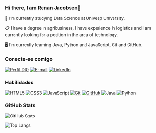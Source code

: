 ### Hi there, I am Renan Jacobsen👋

📒 I’m currently studying Data Science at Univesp University.

📋 I have a degree in agribusiness, I have experience in logistics and I am currently looking for a position in the area of technology.

🖥️ I’m currently learning Java, Python and JavaScript, Git and GitHub.


### Conecte-se comigo
[![Perfil DIO](https://img.shields.io/badge/-Meu%20Perfil%20na%20DIO-30A3DC?style=for-the-badge)](https://www.dio.me/users/renanjacobsen)
[![E-mail](https://img.shields.io/badge/-Email-000?style=for-the-badge&logo=microsoft-outlook&logoColor=E94D5F)](mailto:renanjacobsen@hotmail.com)
[![LinkedIn](https://img.shields.io/badge/-LinkedIn-000?style=for-the-badge&logo=linkedin&logoColor=30A3DC)](https://www.linkedin.com/in/renan-figueiredo-jacobsen-30009b39/)


### Habilidades
![HTML5](https://img.shields.io/badge/HTML5-000?style=for-the-badge&logo=html5)
![CSS3](https://img.shields.io/badge/CSS3-000?style=for-the-badge&logo=css3&logoColor=264CE4)
![JavaScript](https://img.shields.io/badge/JavaScript-000?style=for-the-badge&logo=javascript)
[![Git](https://img.shields.io/badge/Git-000?style=for-the-badge&logo=git&logoColor=E94D5F)](https://git-scm.com/doc) 
[![GitHub](https://img.shields.io/badge/GitHub-000?style=for-the-badge&logo=github&logoColor=30A3DC)](https://docs.github.com/)
![Java](https://img.shields.io/badge/Java-000?style=for-the-badge&logo=java)
![Python](https://img.shields.io/badge/Python-000?style=for-the-badge&logo=python)



### GitHub Stats
![GitHub Stats](https://github-readme-stats.vercel.app/api?username=RenanJacobsen&theme=transparent&bg_color=000&border_color=30A3DC&show_icons=true&icon_color=30A3DC&title_color=00600&text_color=FFF)

![Top Langs](https://github-readme-stats-git-masterrstaa-rickstaa.vercel.app/api/top-langs/?username=RenanJacobsen&layout=compact&bg_color=000&border_color=30A3DC&title_color=00600&text_color=FFF)


<!--
**RenanJacobsen/RenanJacobsen** is a ✨ _special_ ✨ repository because its `README.md` (this file) appears on your GitHub profile.


